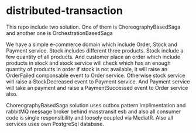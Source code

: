# distributed-transaction
This repo include two solution. One of them is ChoreographyBasedSaga and another one is OrchestrationBasedSaga

We have a simple e-commerce domain which include Order, Stock and Payment service. Stock includes different three products. Stock include a few quantity of all products. 
And customer place an order which include products in stock and stock service will check which has an enough quantity of products in order if stock is not available, it will raise an OrderFailed componsable event to Order service. Otherwise stock service will raise a StockDecreased event to Payment service. And Payment service will take an payment and raise a PaymentSuccessed event to Order service also. 

ChoreographyBasedSaga solution uses outbox pattern implimentation and rabbitMQ message broker behind masstransit esb and also all consumer code is single responsibility and loosely coupled via MediatR. Also all services uses own PostgreSql database.

